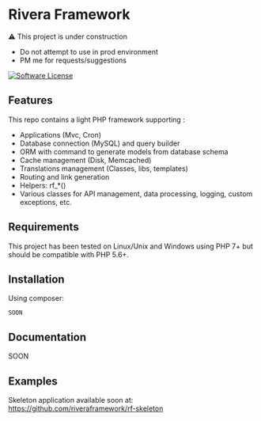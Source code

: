 Rivera Framework
==========

:warning: This project is under construction
* Do not attempt to use in prod environment
* PM me for requests/suggestions

[![Software License](https://img.shields.io/badge/license-MIT-blue.svg)](LICENSE)

## Features

This repo contains a light PHP framework supporting :

* Applications (Mvc, Cron)
* Database connection (MySQL) and query builder
* ORM with command to generate models from database schema
* Cache management (Disk, Memcached)
* Translations management (Classes, libs, templates)
* Routing and link generation
* Helpers: rf_*()
* Various classes for API management, data processing, logging, custom exceptions, etc.

## Requirements

This project has been tested on Linux/Unix and Windows using PHP 7+ but should be compatible with PHP 5.6+.

## Installation

Using composer:

    SOON

## Documentation

SOON

## Examples

Skeleton application available soon at:
https://github.com/riveraframework/rf-skeleton